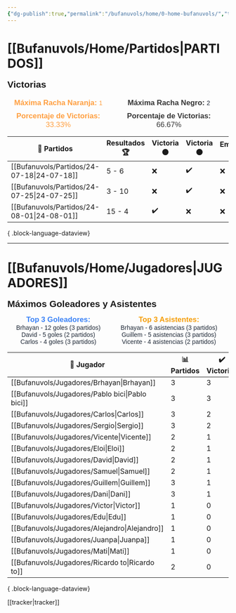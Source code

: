 ```yaml
---
{"dg-publish":true,"permalink":"/bufanuvols/home/0-home-bufanuvols/","tags":["gardenEntry"]}
---
```


# [[Bufanuvols/Home/Partidos\|PARTIDOS]]

<span><span><strong style="font-size:1.5em; font-family:&quot;Poppins&quot;, sans-serif;">Victorias</strong></span></span><div style="width: 70%; margin: 0px auto;"><canvas height="0" width="0" style="display: block; box-sizing: border-box; height: 0px; width: 0px;"></canvas></div><p><span><div style="display: flex; justify-content: center; gap: 20px; margin-top: 20px;">
	<div style="text-align: center;">
		<strong style="font-size: 1.2em; color: #FF9F40; font-family: 'Poppins', sans-serif;">Máxima Racha Naranja: </strong>
		<span style="font-family: 'Poppins', sans-serif; color: #FF9F40;">1</span>
		<div style="font-size: 1.2em; color: #FF9F40; font-family: 'Poppins', sans-serif; margin-top: 10px;">
			<strong>Porcentaje de Victorias: </strong>
			<span>33.33%</span>
		</div>
	</div>
	<div style="text-align: center;">
		<strong style="font-size: 1.2em; color: #363636; font-family: 'Poppins', sans-serif;">Máxima Racha Negro: </strong>
		<span style="font-family: 'Poppins', sans-serif; color: #1F2937;">2</span>
		<div style="font-size: 1.2em; color: #363636; font-family: 'Poppins', sans-serif; margin-top: 10px;">
			<strong>Porcentaje de Victorias: </strong>
			<span>66.67%</span>
		</div>
	</div>
</div></span></p>


| 📅 Partidos                                   | Resultados 🏆 | Victoria 🟠 | Victoria ⚫ | Empate ➖ |
| --------------------------------------------- | ------------- | ----------- | ---------- | -------- |
| [[Bufanuvols/Partidos/24-07-18\|24-07-18]] | 5 - 6         | ❌           | ✔️         | ❌        |
| [[Bufanuvols/Partidos/24-07-25\|24-07-25]] | 3 - 10        | ❌           | ✔️         | ❌        |
| [[Bufanuvols/Partidos/24-08-01\|24-08-01]] | 15 - 4        | ✔️          | ❌          | ❌        |

{ .block-language-dataview}

---

# [[Bufanuvols/Home/Jugadores\|JUGADORES]]

<span><span><strong style="font-size:1.5em; font-family:&quot;Poppins&quot;, sans-serif;">Máximos Goleadores y Asistentes</strong></span></span><canvas height="0" width="0" style="display: block; box-sizing: border-box; height: 0px; width: 0px;"></canvas><p><span><div style="display: flex; justify-content: center; gap: 20px;">
	<div style="flex: 1; text-align: center;">
		<strong style="font-size: 1.2em; color: #3B82F6; font-family: 'Poppins', sans-serif;">Top 3 Goleadores:</strong>
		<div style="font-family: 'Poppins', sans-serif; color: #1F2937;">Brhayan - 12 goles (3 partidos)</div><div style="font-family: 'Poppins', sans-serif; color: #1F2937;">David - 5 goles (2 partidos)</div><div style="font-family: 'Poppins', sans-serif; color: #1F2937;">Carlos - 4 goles (3 partidos)</div>
	</div>
	<div style="flex: 1; text-align: center;">
		<strong style="font-size: 1.2em; color: #F59E0B; font-family: 'Poppins', sans-serif;">Top 3 Asistentes:</strong>
		<div style="font-family: 'Poppins', sans-serif; color: #1F2937;">Brhayan - 6 asistencias (3 partidos)</div><div style="font-family: 'Poppins', sans-serif; color: #1F2937;">Guillem - 5 asistencias (3 partidos)</div><div style="font-family: 'Poppins', sans-serif; color: #1F2937;">Vicente - 4 asistencias (2 partidos)</div>
	</div>
</div></span></p>

| 👤 Jugador                                         | 📊 Partidos | ✔️ Victorias | ❌ Derrotas | ➖ Empates | ⚽ Goles | 🅰 Asistencias | ⭐ Rendimiento |
| -------------------------------------------------- | ----------- | ------------ | ---------- | --------- | ------- | -------------- | ------------- |
| [[Bufanuvols/Jugadores/Brhayan\|Brhayan]]       | 3           | 3            | 0          | 0         | 12      | 6              | 9.67          |
| [[Bufanuvols/Jugadores/Pablo bici\|Pablo bici]] | 3           | 3            | 0          | 0         | 2       | 2              | 8             |
| [[Bufanuvols/Jugadores/Carlos\|Carlos]]         | 3           | 2            | 1          | 0         | 4       | 2              | 7.17          |
| [[Bufanuvols/Jugadores/Sergio\|Sergio]]         | 3           | 2            | 1          | 0         | 2       | 4              | 7.03          |
| [[Bufanuvols/Jugadores/Vicente\|Vicente]]       | 2           | 1            | 1          | 0         | 3       | 4              | 8.65          |
| [[Bufanuvols/Jugadores/Eloi\|Eloi]]             | 2           | 1            | 1          | 0         | 1       | 0              | 7.75          |
| [[Bufanuvols/Jugadores/David\|David]]           | 2           | 1            | 1          | 0         | 5       | 0              | 7.25          |
| [[Bufanuvols/Jugadores/Samuel\|Samuel]]         | 2           | 1            | 1          | 0         | 2       | 1              | 6.25          |
| [[Bufanuvols/Jugadores/Guillem\|Guillem]]       | 3           | 1            | 2          | 0         | 3       | 5              | 7.2           |
| [[Bufanuvols/Jugadores/Dani\|Dani]]             | 3           | 1            | 2          | 0         | 3       | 1              | 6.87          |
| [[Bufanuvols/Jugadores/Victor\|Victor]]         | 1           | 0            | 1          | 0         | 3       | 1              | 9.3           |
| [[Bufanuvols/Jugadores/Edu\|Edu]]               | 1           | 0            | 1          | 0         | 0       | 0              | 8             |
| [[Bufanuvols/Jugadores/Alejandro\|Alejandro]]   | 1           | 0            | 1          | 0         | 1       | 1              | 5             |
| [[Bufanuvols/Jugadores/Juanpa\|Juanpa]]         | 1           | 0            | 1          | 0         | 0       | 0              | 4             |
| [[Bufanuvols/Jugadores/Mati\|Mati]]             | 1           | 0            | 1          | 0         | 0       | 0              | 4             |
| [[Bufanuvols/Jugadores/Ricardo to\|Ricardo to]] | 2           | 0            | 2          | 0         | 2       | 2              | 4.75          |

{ .block-language-dataview}


[[tracker\|tracker]]